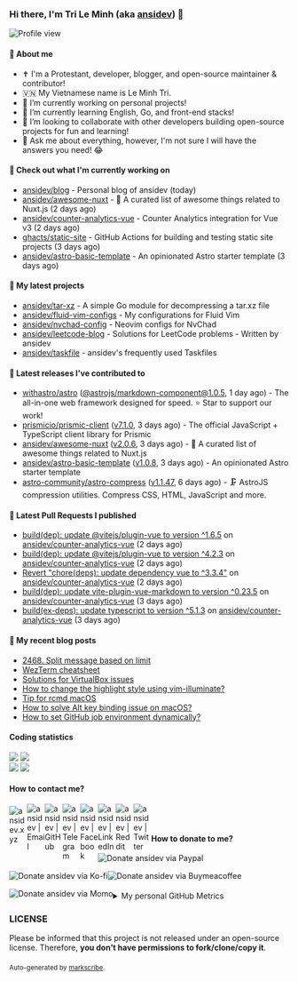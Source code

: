 ### Hi there, I'm Tri Le Minh (aka [ansidev][website]) 👋

<img src="https://komarev.com/ghpvc/?username=ansidev" alt="Profile view" />

#### 📕 About me

- ✝️ I'm a Protestant, developer, blogger, and open-source maintainer & contributor!
- 🇻🇳 My Vietnamese name is Le Minh Tri.
- 🔭 I’m currently working on personal projects!
- 🌱 I’m currently learning English, Go, and front-end stacks!
- 👯 I’m looking to collaborate with other developers building open-source projects for fun and learning!
- 💬 Ask me about everything, however, I'm not sure I will have the answers you need! 😂

#### 👷 Check out what I'm currently working on

- [ansidev/blog](https://github.com/ansidev/blog) - Personal blog of ansidev (today)
- [ansidev/awesome-nuxt](https://github.com/ansidev/awesome-nuxt) - 🎉 A curated list of awesome things related to Nuxt.js (2 days ago)
- [ansidev/counter-analytics-vue](https://github.com/ansidev/counter-analytics-vue) - Counter Analytics integration for Vue v3 (2 days ago)
- [ghacts/static-site](https://github.com/ghacts/static-site) - GitHub Actions for building and testing static site projects (3 days ago)
- [ansidev/astro-basic-template](https://github.com/ansidev/astro-basic-template) - An opinionated Astro starter template (3 days ago)

#### 🌱 My latest projects

- [ansidev/tar-xz](https://github.com/ansidev/tar-xz) - A simple Go module for decompressing a tar.xz file
- [ansidev/fluid-vim-configs](https://github.com/ansidev/fluid-vim-configs) - My configurations for Fluid Vim
- [ansidev/nvchad-config](https://github.com/ansidev/nvchad-config) - Neovim configs for NvChad
- [ansidev/leetcode-blog](https://github.com/ansidev/leetcode-blog) - Solutions for LeetCode problems - Written by ansidev
- [ansidev/taskfile](https://github.com/ansidev/taskfile) - ansidev's frequently used Taskfiles

#### 🔭 Latest releases I've contributed to

- [withastro/astro](https://github.com/withastro/astro) ([@astrojs/markdown-component@1.0.5](https://github.com/withastro/astro/releases/tag/%40astrojs/markdown-component%401.0.5), 1 day ago) - The all-in-one web framework designed for speed. ⭐️ Star to support our work!
- [prismicio/prismic-client](https://github.com/prismicio/prismic-client) ([v7.1.0](https://github.com/prismicio/prismic-client/releases/tag/v7.1.0), 3 days ago) - The official JavaScript + TypeScript client library for Prismic
- [ansidev/awesome-nuxt](https://github.com/ansidev/awesome-nuxt) ([v2.0.6](https://github.com/ansidev/awesome-nuxt/releases/tag/v2.0.6), 3 days ago) - 🎉 A curated list of awesome things related to Nuxt.js
- [ansidev/astro-basic-template](https://github.com/ansidev/astro-basic-template) ([v1.0.8](https://github.com/ansidev/astro-basic-template/releases/tag/v1.0.8), 3 days ago) - An opinionated Astro starter template
- [astro-community/astro-compress](https://github.com/astro-community/astro-compress) ([v1.1.47](https://github.com/astro-community/astro-compress/releases/tag/v1.1.47), 6 days ago) - 🗜️ AstroJS compression utilities. Compress CSS, HTML, JavaScript and more.

#### 🔨 Latest Pull Requests I published

- [build(dep): update @vitejs/plugin-vue to version ^1.6.5](https://github.com/ansidev/counter-analytics-vue/pull/48) on [ansidev/counter-analytics-vue](https://github.com/ansidev/counter-analytics-vue) (2 days ago)
- [build(dep): update @vitejs/plugin-vue to version ^4.2.3](https://github.com/ansidev/counter-analytics-vue/pull/47) on [ansidev/counter-analytics-vue](https://github.com/ansidev/counter-analytics-vue) (2 days ago)
- [Revert "chore(deps): update dependency vue to ^3.3.4"](https://github.com/ansidev/counter-analytics-vue/pull/46) on [ansidev/counter-analytics-vue](https://github.com/ansidev/counter-analytics-vue) (2 days ago)
- [build(dep): update vite-plugin-vue-markdown to version ^0.23.5](https://github.com/ansidev/counter-analytics-vue/pull/44) on [ansidev/counter-analytics-vue](https://github.com/ansidev/counter-analytics-vue) (3 days ago)
- [build(ex-deps): update typescript to version ^5.1.3](https://github.com/ansidev/counter-analytics-vue/pull/43) on [ansidev/counter-analytics-vue](https://github.com/ansidev/counter-analytics-vue) (3 days ago)

#### 📜 My recent blog posts

<!-- BLOG-POST-LIST:START -->
- [2468. Split message based on limit](https://leetcode-blog.netlify.app/2468-split-message-based-on-limit/)
- [WezTerm cheatsheet](https://ansidev.xyz/posts/2023-05-18-wezterm-cheatsheet)
- [Solutions for VirtualBox issues](https://ansidev.xyz/posts/2023-05-13-solutions-for-virtualbox-issues)
- [How to change the highlight style using vim-illuminate?](https://ansidev.xyz/posts/2023-04-25-how-to-change-the-highlight-style-using-vim-illuminate)
- [Tip for rcmd macOS](https://ansidev.xyz/posts/2023-04-18-tip-for-rcmd-macos)
- [How to solve Alt key binding issue on macOS?](https://ansidev.xyz/posts/2023-04-16-how-to-solve-alt-key-binding-issue-on-macos)
- [How to set GitHub job environment dynamically?](https://ansidev.xyz/posts/2023-02-28-how-to-set-github-job-environment-dynamically)
<!-- BLOG-POST-LIST:END -->

#### Coding statistics

<img
  src="https://github-profile-summary-cards.vercel.app/api/cards/stats?username=ansidev&theme=github_dark"
  style="display: inline; width: 320px;"
/>
<img
  src="https://github-profile-summary-cards.vercel.app/api/cards/productive-time?username=ansidev&theme=github_dark&utcOffset=7"
  style="display: inline; width: 320px;"
/>
<br />
<img
  src="https://github-profile-summary-cards.vercel.app/api/cards/repos-per-language?username=ansidev&theme=github_dark"
  style="display: inline; width: 320px;"
/>
<img
  src="https://github-profile-summary-cards.vercel.app/api/cards/most-commit-language?username=ansidev&theme=github_dark"
  style="display: inline; width: 320px;"
/>

#### How to contact me?

[<img align="left" width="32px" src="https://ansidev.xyz/pwa-192x192.png"                alt="ansidev.xyz" style="padding-top: 4px;" />][website]
<a href="mailto:ansidev@gmail.com">
 <img align="left" width="32px" src="https://img.icons8.com/fluency/32/gmail-new.png"    alt="ansidev | Email" />
</a>
[<img align="left" width="32px" src="https://img.icons8.com/fluency/32/github.png"       alt="ansidev | GitHub" />][github]
[<img align="left" width="32px" src="https://img.icons8.com/fluency/32/telegram-app.svg" alt="ansidev | Telegram" />][telegram]
[<img align="left" width="32px" src="https://img.icons8.com/fluency/32/facebook.svg"     alt="ansidev | Facebook" />][facebook]
[<img align="left" width="32px" src="https://img.icons8.com/fluency/32/linkedin.svg"     alt="ansidev | LinkedIn" />][linkedin]
[<img align="left" width="32px" src="https://img.icons8.com/fluency/32/reddit.svg"       alt="ansidev | Reddit" />][reddit]
[<img align="left" width="32px" src="https://img.icons8.com/fluency/32/twitter.svg"      alt="ansidev | Twitter" />][twitter]

<br/>
<br/>

#### How to donate to me?

[<img align="left" height="32px" src="https://www.paypalobjects.com/paypal-ui/logos/svg/paypal-color.svg"  alt="Donate ansidev via Paypal" />][paypal]
[<img align="left" height="32px" src="https://storage.ko-fi.com/cdn/brandasset/kofi_bg_tag_white.png"      alt="Donate ansidev via  Ko-fi" />][kofi]
[<img align="left" height="32px" src="https://cdn.buymeacoffee.com/buttons/v2/default-yellow.png"          alt="Donate ansidev via Buymeacoffee" />][buymeacoffee]
[<img align="left" height="32px" src="https://ansidev.xyz/imgs/momo_icon_rectangle_pinkbg_RGB.png"         alt="Donate ansidev via Momo" />][momo]

<br/>
<br/>

[website]: https://ansidev.xyz/?utm_source=github&utm_medium=readme
[email]: ansidev@gmail.com
[github]: https://github.com/ansidev
[facebook]: https://facebook.com/leminhtri.py
[telegram]: https://t.me/ansidev
[twitter]: https://twitter.com/ansidev
[linkedin]: https://linkedin.com/in/tri-le-minh-1b05bb51/
[reddit]: https://reddit.com/u/ansidev
[paypal]: https://paypal.me/ansidev
[kofi]: https://ko-fi.com/ansidev
[buymeacoffee]: https://buymeacoffee.com/ansidev
[momo]: https://me.momo.vn/ansidev

<br/>
<br/>

<details>
  <summary>My personal GitHub Metrics</summary>
  <br/>
  <img src="./github_metrics_01.svg" />
  <img src="./github_metrics_02.svg" />
</details>

### LICENSE

Please be informed that this project is not released under an open-source license. Therefore, **you don't have permissions to fork/clone/copy it**.

<sub>Auto-generated by [markscribe](https://github.com/muesli/markscribe).</sub>
